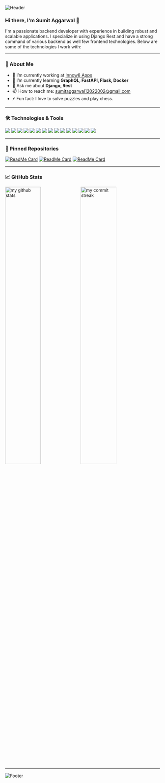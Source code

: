 ![Header](https://user-images.githubusercontent.com/sumittechsage/sumittechsage/header-image.gif)

### Hi there, I'm Sumit Aggarwal 👋

I'm a passionate backend developer with experience in building robust and scalable applications. I specialize in using Django Rest and have a strong command of various backend as well few frontend technologies. Below are some of the technologies I work with:

---

### 🚀 About Me

- 🔭 I’m currently working at [Innow8 Apps](https://innow8apps.com/)
- 🌱 I’m currently learning **GraphQL, FastAPI, Flask, Docker**
- 💬 Ask me about **Django, Rest**
- 📫 How to reach me: [sumitaggarwal12022002@gmail.com](mailto:sumitaggarwal12022002@gmail.com)
- ⚡ Fun fact: I love to solve puzzles and play chess.

---


### 🛠️ Technologies & Tools

<p align="left">
  <img src="https://img.shields.io/badge/Python-3670A0?style=for-the-badge&logo=python&logoColor=ffdd54" />
  <img src="https://img.shields.io/badge/Django-092E20?style=for-the-badge&logo=django&logoColor=white" />
  <img src="https://img.shields.io/badge/REST-25D366?style=for-the-badge&logo=rest&logoColor=white" />
  <img src="https://img.shields.io/badge/Flask-000000?style=for-the-badge&logo=flask&logoColor=white" />
  <img src="https://img.shields.io/badge/FastAPI-009688?style=for-the-badge&logo=fastapi&logoColor=white" />
  <img src="https://img.shields.io/badge/GraphQL-E10098?style=for-the-badge&logo=graphql&logoColor=white" />
  <img src="https://img.shields.io/badge/C++-00599C?style=for-the-badge&logo=cplusplus&logoColor=white" />
  <img src="https://img.shields.io/badge/Dart-0175C2?style=for-the-badge&logo=dart&logoColor=white" />
  <img src="https://img.shields.io/badge/Flutter-02569B?style=for-the-badge&logo=flutter&logoColor=white" />
  <img src="https://img.shields.io/badge/SQL-336791?style=for-the-badge&logo=postgresql&logoColor=white" />
  <img src="https://img.shields.io/badge/Docker-2496ED?style=for-the-badge&logo=docker&logoColor=white" />
  <img src="https://img.shields.io/badge/Swagger-85EA2D?style=for-the-badge&logo=swagger&logoColor=white" />
  <img src="https://img.shields.io/badge/WebSockets-000000?style=for-the-badge&logo=websocket&logoColor=white" />
  <img src="https://img.shields.io/badge/GitHub-181717?style=for-the-badge&logo=github&logoColor=white" />
<img src="https://img.shields.io/badge/Webhooks-2496ED?style=for-the-badge&logo=webhooks&logoColor=white" />

</p>

---

### 🔧 Pinned Repositories
[![ReadMe Card](https://github-readme-stats.vercel.app/api/pin/?username=sumittechsage&repo=InnoTune)](https://github.com/sumittechsage/InnoTune)
[![ReadMe Card](https://github-readme-stats.vercel.app/api/pin/?username=sumittechsage&repo=Split-Between)](https://github.com/sumittechsage/Split-Between)
[![ReadMe Card](https://github-readme-stats.vercel.app/api/pin/?username=sumittechsage&repo=Shop-Site)](https://github.com/sumittechsage/Shop-Site)

---

### 📈 GitHub Stats

<p align="left">
  <img src="https://github-readme-stats.vercel.app/api?username=sumittechsage&show_icons=true&theme=radical" alt="my github stats" width="48%" /> 
  <img src="https://github-readme-streak-stats.herokuapp.com/?user=sumittechsage&theme=radical" alt="my commit streak" width="48%" />
</p>

---


![Footer](https://user-images.githubusercontent.com/sumittechsage/InnoTune/footer-image.gif)

